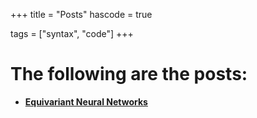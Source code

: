 +++
title = "Posts"
hascode = true

tags = ["syntax", "code"]
+++

# The following are the posts:

* [**Equivariant Neural Networks**](../posts/post1)